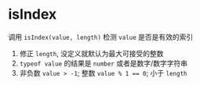 # isIndex

调用 `isIndex(value, length)` 检测 `value` 是否是有效的索引

1. 修正 `length`, 没定义就默认为最大可接受的整数
2. `typeof value` 的结果是 `number` 或者是数字/数字字符串
3. 非负数 `value > -1`; 整数 `value % 1 == 0`; 小于 `length`

